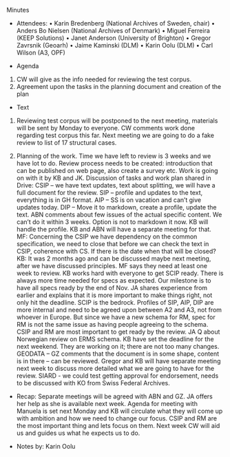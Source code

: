 Minutes 

- Attendees: 
•	Karin Bredenberg (National Archives of Sweden, chair)
•	Anders Bo Nielsen (National Archives of Denmark)
•	Miguel Ferreira (KEEP Solutions)
•	Janet Anderson (University of Brighton)
•	Gregor Zavrsnik (Geoarh)
•	Jaime Kaminski (DLM)
•	Karin Oolu (DLM)
•	Carl Wilson (A3, OPF)

- Agenda
1. CW will give as the info needed for reviewing the test corpus.
2. Agreement upon the tasks in the planning document and creation of the plan

- Text
1. Reviewing test corpus will be postponed to the next meeting, materials will be sent by Monday to everyone. CW comments work done regarding test corpus this far. Next meeting we are going to do a fake review to list of 17 structural cases. 

2. Planning of the work. Time we have left to review is 3 weeks and we have lot to do. 
Review process needs to be created: introduction that can be published on web page, also create a survey etc. Work is going on with it by KB and JK.
Discussion of tasks and work plan shared in Drive:
CSIP – we have text updates, text about splitting, we will have a full document for the review.
SIP – profile and updates to the text, everything is in GH format.
AIP – SS is on vacation and can’t give updates today. 
DIP – Move it to markdown, create a profile, update the text. ABN comments about few issues of the actual specific content. We can’t do it within 3 weeks. Option is not to markdown it now. KB will handle the profile. KB and ABN will have a separate meeting for that. 
MF: Concerning the CSIP we have dependency on the common specification, we need to close that before we can check the text in CSIP, coherence with CS. If there is the date when that will be closed? KB: It was 2 months ago and can be discussed maybe next meeting, after we have discussed principles. MF says they need at least one week to review. KB works hard with everyone to get SCIP ready. There is always more time needed for specs as expected. Our milestone is to have all specs ready by the end of Nov. JA shares experience from earlier and explains that it is more important to make things right, not only hit the deadline. SCIP is the bedrock. Profiles of SIP, AIP, DIP are more internal and need to be agreed upon between A2 and A3, not from whoever in Europe. But since we have a new schema for RM, spec for RM is not the same issue as having people agreeing to the schema. CSIP and RM are most important to get ready by the review. 
JA Q about Norwegian review on ERMS schema. KB have set the deadline for the next weekend. They are working on it; there are not too many changes. 
GEODATA – GZ comments that the document is in some shape, content is in there – can be reviewed. Gregor and KB will have separate meeting next week to discuss more detailed what we are going to have for the review.
SIARD - we could test getting approval for endorsement, needs to be discussed with KO from Swiss Federal Archives. 

- Recap: 
Separate meetings will be agreed with ABN and GZ. JA offers her help as she is available next week. Agenda for meeting with Manuela is set next Monday and KB will circulate what they will come up with ambition and how we need to change our focus. CSIP and RM are the most important thing and lets focus on them. Next week CW will aid us and guides us what he expects us to do. 

- Notes by: Karin Oolu

